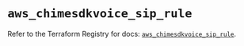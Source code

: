 # `aws_chimesdkvoice_sip_rule`

Refer to the Terraform Registry for docs: [`aws_chimesdkvoice_sip_rule`](https://registry.terraform.io/providers/hashicorp/aws/5.63.1/docs/resources/chimesdkvoice_sip_rule).
